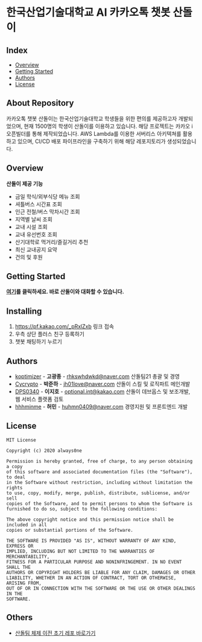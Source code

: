 # 한국산업기술대학교 AI 카카오톡 챗봇 산돌이
## Index
  - [Overview](#overview) 
  - [Getting Started](#getting-started)
  - [Authors](#authors)
  - [License](#license)

## About Repository
<!--Wirte one paragraph of project description -->  
카카오톡 챗봇 산돌이는 한국산업기술대학교 학생들을 위한 편의를 제공하고자 개발되었으며, 현재 1500명의 학생이 산돌이를 이용하고 있습니다.
해당 프로젝트는 카카오 i 오픈빌더를 통해 제작되었습니다. AWS Lambda를 이용한 서버리스 아키텍쳐를 활용하고 있으며, CI/CD 배포 파이프라인을 구축하기 위해 해당 레포지토리가 생성되었습니다.

## Overview
<!-- Write Overview about this project -->
**산돌이 제공 기능**
- 금일 학식/외부식당 메뉴 조회
- 셔틀버스 시간표 조회
- 인근 전철/버스 막차시간 조회
- 지역별 날씨 조회
- 교내 시설 조회
- 교내 유선번호 조회
- 산기대학로 먹거리/즐길거리 추천
- 최신 교내공지 요약
- 건의 및 후원

## Getting Started
**[여기](https://pf.kakao.com/_pRxlZxb)를 클릭하세요. 바로 산돌이와 대화할 수 있습니다.**

## Installing
1. https://pf.kakao.com/_pRxlZxb 링크 접속 
2. 우측 상단 플러스 친구 등록하기
3. 챗봇 채팅하기 누르기

## Authors
  - [koptimizer](https://github.com/koptimizer) - **고광종** - <rhkswhdwkd@naver.com>
    산돌팀21 총괄 및 경영
  - [Cycrypto](https://github.com/Cycrypto) - **박준하** - <jh01love@naver.com>
    산돌이 스킬 및 로직파트 메인개발
  - [DPS0340](https://github.com/DPS0340) - **이지호** - <optional.int@kakao.com>
    산돌이 데브옵스 및 보조개발, 웹 서비스 플랫폼 검토
  - [hhhminme](https://github.com/hhhminme) - **허민** - <huhmn0409@naver.com>
    경영지원 및 프론트엔드 개발

## License

```
MIT License

Copyright (c) 2020 always0ne

Permission is hereby granted, free of charge, to any person obtaining a copy
of this software and associated documentation files (the "Software"), to deal
in the Software without restriction, including without limitation the rights
to use, copy, modify, merge, publish, distribute, sublicense, and/or sell
copies of the Software, and to permit persons to whom the Software is
furnished to do so, subject to the following conditions:

The above copyright notice and this permission notice shall be included in all
copies or substantial portions of the Software.

THE SOFTWARE IS PROVIDED "AS IS", WITHOUT WARRANTY OF ANY KIND, EXPRESS OR
IMPLIED, INCLUDING BUT NOT LIMITED TO THE WARRANTIES OF MERCHANTABILITY,
FITNESS FOR A PARTICULAR PURPOSE AND NONINFRINGEMENT. IN NO EVENT SHALL THE
AUTHORS OR COPYRIGHT HOLDERS BE LIABLE FOR ANY CLAIM, DAMAGES OR OTHER
LIABILITY, WHETHER IN AN ACTION OF CONTRACT, TORT OR OTHERWISE, ARISING FROM,
OUT OF OR IN CONNECTION WITH THE SOFTWARE OR THE USE OR OTHER DEALINGS IN THE
SOFTWARE.
```

## Others
- [산돌팀 체제 이전 초기 레포 바로가기](https://github.com/koptimizer/kakaotalk_chatbot_sandol)
